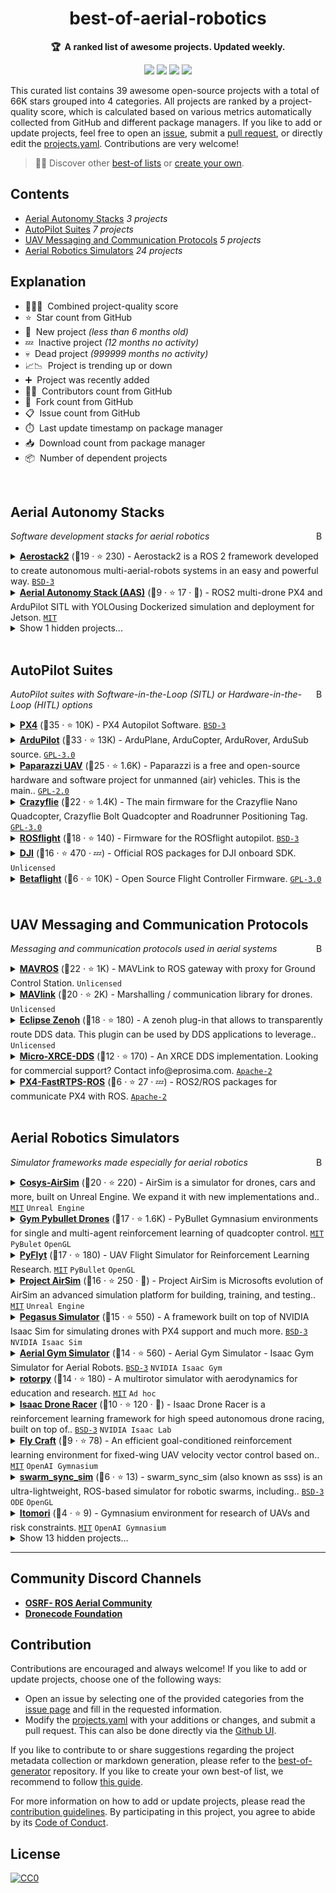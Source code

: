 <!-- markdownlint-disable -->
<h1 align="center">
    best-of-aerial-robotics
    <br>
</h1>

<p align="center">
    <strong>🏆&nbsp; A ranked list of awesome projects. Updated weekly.</strong>
</p>

<p align="center">
    <a href="https://best-of.org" title="Best-of Badge"><img src="http://bit.ly/3o3EHNN"></a>
    <a href="#Contents" title="Project Count"><img src="https://img.shields.io/badge/projects-39-blue.svg?color=5ac4bf"></a>
    <a href="#Contribution" title="Contributions are welcome"><img src="https://img.shields.io/badge/contributions-welcome-green.svg"></a>
    <a href="https://github.com/C-PANATORN/best-of-aerial-robotics/releases" title="Best-of Updates"><img src="https://img.shields.io/github/release-date/C-PANATORN/best-of-aerial-robotics?color=green&label=updated"></a>
</p>

This curated list contains 39 awesome open-source projects with a total of 66K stars grouped into 4 categories. All projects are ranked by a project-quality score, which is calculated based on various metrics automatically collected from GitHub and different package managers. If you like to add or update projects, feel free to open an [issue](https://github.com/C-PANATORN/best-of-aerial-robotics/issues/new/choose), submit a [pull request](https://github.com/C-PANATORN/best-of-aerial-robotics/pulls), or directly edit the [projects.yaml](https://github.com/C-PANATORN/best-of-aerial-robotics/edit/main/projects.yaml). Contributions are very welcome!

> 🧙‍♂️  Discover other [best-of lists](https://best-of.org) or [create your own](https://github.com/best-of-lists/best-of/blob/main/create-best-of-list.md).

## Contents

- [Aerial Autonomy Stacks](#aerial-autonomy-stacks) _3 projects_
- [AutoPilot Suites](#autopilot-suites) _7 projects_
- [UAV Messaging and Communication Protocols](#uav-messaging-and-communication-protocols) _5 projects_
- [Aerial Robotics Simulators](#aerial-robotics-simulators) _24 projects_

## Explanation
- 🥇🥈🥉&nbsp; Combined project-quality score
- ⭐️&nbsp; Star count from GitHub
- 🐣&nbsp; New project _(less than 6 months old)_
- 💤&nbsp; Inactive project _(12 months no activity)_
- 💀&nbsp; Dead project _(999999 months no activity)_
- 📈📉&nbsp; Project is trending up or down
- ➕&nbsp; Project was recently added
- 👨‍💻&nbsp; Contributors count from GitHub
- 🔀&nbsp; Fork count from GitHub
- 📋&nbsp; Issue count from GitHub
- ⏱️&nbsp; Last update timestamp on package manager
- 📥&nbsp; Download count from package manager
- 📦&nbsp; Number of dependent projects

<br>

## Aerial Autonomy Stacks

<a href="#contents"><img align="right" width="15" height="15" src="https://git.io/JtehR" alt="Back to top"></a>

_Software development stacks for aerial robotics_

<details><summary><b><a href="https://github.com/aerostack2/aerostack2">Aerostack2</a></b> (🥇19 ·  ⭐ 230) - Aerostack2 is a ROS 2 framework developed to create autonomous multi-aerial-robots systems in an easy and powerful way. <code><a href="http://bit.ly/3aKzpTv">BSD-3</a></code></summary>

- [GitHub](https://github.com/aerostack2/aerostack2) (👨‍💻 19 · 🔀 56 · 📋 310 - 18% open · ⏱️ 11.09.2025):

	```
	git clone https://github.com/aerostack2/aerostack2
	```
</details>
<details><summary><b><a href="https://github.com/JacopoPan/aerial-autonomy-stack">Aerial Autonomy Stack (AAS)</a></b> (🥉9 ·  ⭐ 17 · 🐣) - ROS2 multi-drone PX4 and ArduPilot SITL with YOLOusing Dockerized simulation and deployment for Jetson. <code><a href="http://bit.ly/34MBwT8">MIT</a></code></summary>

- [GitHub](https://github.com/JacopoPan/aerial-autonomy-stack) (👨‍💻 3 · 🔀 2 · ⏱️ 12.09.2025):

	```
	git clone https://github.com/JacopoPan/aerial-autonomy-stack
	```
</details>
<details><summary>Show 1 hidden projects...</summary>

- <b><a href="https://github.com/cvar-upm/aerostack">Aerostack(1)</a></b> (🥉13 ·  ⭐ 160 · 💤) - Software framework for aerial robotic systems. <code>Unlicensed</code>
</details>
<br>

## AutoPilot Suites

<a href="#contents"><img align="right" width="15" height="15" src="https://git.io/JtehR" alt="Back to top"></a>

_AutoPilot suites with Software-in-the-Loop (SITL) or Hardware-in-the-Loop (HITL) options_

<details><summary><b><a href="https://github.com/PX4/PX4-Autopilot">PX4</a></b> (🥇35 ·  ⭐ 10K) - PX4 Autopilot Software. <code><a href="http://bit.ly/3aKzpTv">BSD-3</a></code></summary>

- [GitHub](https://github.com/PX4/PX4-Autopilot) (👨‍💻 990 · 🔀 13K · 📥 180K · 📋 8.3K - 19% open · ⏱️ 12.09.2025):

	```
	git clone https://github.com/PX4/PX4-Autopilot
	```
</details>
<details><summary><b><a href="https://github.com/ArduPilot/ardupilot">ArduPilot</a></b> (🥈33 ·  ⭐ 13K) - ArduPlane, ArduCopter, ArduRover, ArduSub source. <code><a href="http://bit.ly/2M0xdwT">GPL-3.0</a></code></summary>

- [GitHub](https://github.com/ArduPilot/ardupilot) (👨‍💻 1.2K · 🔀 18K · 📋 7.4K - 21% open · ⏱️ 11.09.2025):

	```
	git clone https://github.com/ArduPilot/ardupilot
	```
</details>
<details><summary><b><a href="https://github.com/paparazzi/paparazzi">Paparazzi UAV</a></b> (🥈25 ·  ⭐ 1.6K) - Paparazzi is a free and open-source hardware and software project for unmanned (air) vehicles. This is the main.. <code><a href="http://bit.ly/2KucAZR">GPL-2.0</a></code></summary>

- [GitHub](https://github.com/paparazzi/paparazzi) (👨‍💻 170 · 🔀 930 · 📥 13K · 📋 820 - 7% open · ⏱️ 04.09.2025):

	```
	git clone https://github.com/paparazzi/paparazzi
	```
</details>
<details><summary><b><a href="https://github.com/bitcraze/crazyflie-firmware">Crazyflie</a></b> (🥉22 ·  ⭐ 1.4K) - The main firmware for the Crazyflie Nano Quadcopter, Crazyflie Bolt Quadcopter and Roadrunner Positioning Tag. <code><a href="http://bit.ly/2M0xdwT">GPL-3.0</a></code></summary>

- [GitHub](https://github.com/bitcraze/crazyflie-firmware) (👨‍💻 120 · 🔀 1K · 📥 15K · 📋 720 - 9% open · ⏱️ 08.09.2025):

	```
	git clone https://github.com/bitcraze/crazyflie-firmware
	```
</details>
<details><summary><b><a href="https://github.com/rosflight/rosflight_firmware">ROSflight</a></b> (🥉18 ·  ⭐ 140) - Firmware for the ROSflight autopilot. <code><a href="http://bit.ly/3aKzpTv">BSD-3</a></code></summary>

- [GitHub](https://github.com/rosflight/rosflight_firmware) (👨‍💻 23 · 🔀 47 · 📥 820 · 📋 230 - 8% open · ⏱️ 04.08.2025):

	```
	git clone https://github.com/rosflight/rosflight_firmware
	```
</details>
<details><summary><b><a href="https://github.com/dji-sdk/Onboard-SDK-ROS">DJI</a></b> (🥉16 ·  ⭐ 470 · 💤) - Official ROS packages for DJI onboard SDK. <code>Unlicensed</code></summary>

- [GitHub](https://github.com/dji-sdk/Onboard-SDK-ROS) (👨‍💻 28 · 🔀 290 · 📋 440 - 20% open · ⏱️ 03.03.2021):

	```
	git clone https://github.com/dji-sdk/Onboard-SDK-ROS
	```
</details>
<details><summary><b><a href="https://gitlab.com/djtms/betaflight">Betaflight</a></b> (🥉6 ·  ⭐ 10K) - Open Source Flight Controller Firmware. <code><a href="http://bit.ly/2M0xdwT">GPL-3.0</a></code></summary>

- _No project information available._</details>
<br>

## UAV Messaging and Communication Protocols

<a href="#contents"><img align="right" width="15" height="15" src="https://git.io/JtehR" alt="Back to top"></a>

_Messaging and communication protocols used in aerial systems_

<details><summary><b><a href="https://github.com/mavlink/mavros">MAVROS</a></b> (🥇22 ·  ⭐ 1K) - MAVLink to ROS gateway with proxy for Ground Control Station. <code>Unlicensed</code></summary>

- [GitHub](https://github.com/mavlink/mavros) (👨‍💻 180 · 🔀 980 · 📋 1.5K - 26% open · ⏱️ 10.09.2025):

	```
	git clone https://github.com/mavlink/mavros
	```
</details>
<details><summary><b><a href="https://github.com/mavlink/mavlink">MAVlink</a></b> (🥈20 ·  ⭐ 2K) - Marshalling / communication library for drones. <code>Unlicensed</code></summary>

- [GitHub](https://github.com/mavlink/mavlink) (👨‍💻 260 · 🔀 1.7K · 📋 650 - 12% open · ⏱️ 22.08.2025):

	```
	git clone https://github.com/mavlink/mavlink
	```
</details>
<details><summary><b><a href="https://github.com/eclipse-zenoh/zenoh-plugin-dds">Eclipse Zenoh</a></b> (🥉18 ·  ⭐ 180) - A zenoh plug-in that allows to transparently route DDS data. This plugin can be used by DDS applications to leverage.. <code>Unlicensed</code></summary>

- [GitHub](https://github.com/eclipse-zenoh/zenoh-plugin-dds) (👨‍💻 33 · 🔀 59 · 📥 6.7K · 📦 2 · 📋 92 - 14% open · ⏱️ 12.09.2025):

	```
	git clone https://github.com/eclipse-zenoh/zenoh-plugin-dds
	```
</details>
<details><summary><b><a href="https://github.com/eProsima/Micro-XRCE-DDS">Micro-XRCE-DDS</a></b> (🥉12 ·  ⭐ 170) - An XRCE DDS implementation. Looking for commercial support? Contact info@eprosima.com. <code><a href="http://bit.ly/3nYMfla">Apache-2</a></code></summary>

- [GitHub](https://github.com/eProsima/Micro-XRCE-DDS) (👨‍💻 15 · 🔀 16 · 📋 59 - 27% open · ⏱️ 18.03.2025):

	```
	git clone https://github.com/eProsima/Micro-XRCE-DDS
	```
</details>
<details><summary><b><a href="https://github.com/eProsima/px4_to_ros">PX4-FastRTPS-ROS</a></b> (🥉6 ·  ⭐ 27 · 💤) - ROS2/ROS packages for communicate PX4 with ROS. <code><a href="http://bit.ly/3nYMfla">Apache-2</a></code></summary>

- [GitHub](https://github.com/eProsima/px4_to_ros) (👨‍💻 2 · 🔀 1 · ⏱️ 09.06.2017):

	```
	git clone https://github.com/eProsima/px4_to_ros
	```
</details>
<br>

## Aerial Robotics Simulators

<a href="#contents"><img align="right" width="15" height="15" src="https://git.io/JtehR" alt="Back to top"></a>

_Simulator frameworks made especially for aerial robotics_

<details><summary><b><a href="https://cosys-lab.github.io/Cosys-AirSim/">Cosys-AirSim</a></b> (🥇20 ·  ⭐ 220) - AirSim is a simulator for drones, cars and more, built on Unreal Engine. We expand it with new implementations and.. <code><a href="http://bit.ly/34MBwT8">MIT</a></code> <code>Unreal Engine</code></summary>

- [GitHub](https://github.com/Cosys-Lab/Cosys-AirSim) (👨‍💻 260 · 🔀 78 · 📥 5.8K · 📋 77 - 49% open · ⏱️ 16.04.2025):

	```
	git clone https://github.com/Cosys-Lab/Cosys-AirSim
	```
</details>
<details><summary><b><a href="https://utiasdsl.github.io/gym-pybullet-drones/">Gym Pybullet Drones</a></b> (🥈17 ·  ⭐ 1.6K) - PyBullet Gymnasium environments for single and multi-agent reinforcement learning of quadcopter control. <code><a href="http://bit.ly/34MBwT8">MIT</a></code> <code>PyBulet</code> <code>OpenGL</code></summary>

- [GitHub](https://github.com/utiasDSL/gym-pybullet-drones) (👨‍💻 18 · 🔀 440 · 📋 220 - 49% open · ⏱️ 30.08.2025):

	```
	git clone https://github.com/utiasDSL/gym-pybullet-drones
	```
</details>
<details><summary><b><a href="https://github.com/jjshoots/PyFlyt">PyFlyt</a></b> (🥈17 ·  ⭐ 180) - UAV Flight Simulator for Reinforcement Learning Research. <code><a href="http://bit.ly/34MBwT8">MIT</a></code> <code>PyBullet</code> <code>OpenGL</code></summary>

- [GitHub](https://github.com/jjshoots/PyFlyt) (👨‍💻 11 · 🔀 33 · 📦 37 · 📋 57 - 22% open · ⏱️ 17.06.2025):

	```
	git clone https://github.com/jjshoots/PyFlyt
	```
- [PyPi](https://pypi.org/project/pyflyt) (📥 960 / month):
	```
	pip install pyflyt
	```
</details>
<details><summary><b><a href="https://github.com/iamaisim/ProjectAirSim">Project AirSim</a></b> (🥈16 ·  ⭐ 250 · 🐣) - Project AirSim is Microsofts evolution of AirSim an advanced simulation platform for building, training, and testing.. <code><a href="http://bit.ly/34MBwT8">MIT</a></code> <code>Unreal Engine</code></summary>

- [GitHub](https://github.com/iamaisim/ProjectAirSim) (👨‍💻 9 · 🔀 25 · 📥 340 · 📋 19 - 78% open · ⏱️ 08.09.2025):

	```
	git clone https://github.com/iamaisim/ProjectAirSim
	```
</details>
<details><summary><b><a href="https://pegasussimulator.github.io/PegasusSimulator/">Pegasus Simulator</a></b> (🥈15 ·  ⭐ 550) - A framework built on top of NVIDIA Isaac Sim for simulating drones with PX4 support and much more. <code><a href="http://bit.ly/3aKzpTv">BSD-3</a></code> <code>NVIDIA Isaac Sim</code></summary>

- [GitHub](https://github.com/PegasusSimulator/PegasusSimulator) (👨‍💻 4 · 🔀 100 · 📋 52 - 36% open · ⏱️ 20.07.2025):

	```
	git clone https://github.com/PegasusSimulator/PegasusSimulator
	```
</details>
<details><summary><b><a href="https://ntnu-arl.github.io/aerial_gym_simulator/">Aerial Gym Simulator</a></b> (🥈14 ·  ⭐ 560) - Aerial Gym Simulator - Isaac Gym Simulator for Aerial Robots. <code><a href="http://bit.ly/3aKzpTv">BSD-3</a></code> <code>NVIDIA Isaac Gym</code></summary>

- [GitHub](https://github.com/ntnu-arl/aerial_gym_simulator) (👨‍💻 4 · 🔀 87 · 📋 42 - 26% open · ⏱️ 07.07.2025):

	```
	git clone https://github.com/ntnu-arl/aerial_gym_simulator
	```
</details>
<details><summary><b><a href="https://github.com/spencerfolk/rotorpy">rotorpy</a></b> (🥈14 ·  ⭐ 180) - A multirotor simulator with aerodynamics for education and research. <code><a href="http://bit.ly/34MBwT8">MIT</a></code> <code>Ad hoc</code></summary>

- [GitHub](https://github.com/spencerfolk/rotorpy) (👨‍💻 5 · 🔀 41 · 📥 11 · 📋 17 - 5% open · ⏱️ 18.08.2025):

	```
	git clone https://github.com/spencerfolk/rotorpy
	```
</details>
<details><summary><b><a href="https://github.com/kousheekc/isaac_drone_racer">Isaac Drone Racer</a></b> (🥉10 ·  ⭐ 120 · 🐣) - Isaac Drone Racer is a reinforcement learning framework for high speed autonomous drone racing, built on top of.. <code><a href="http://bit.ly/3aKzpTv">BSD-3</a></code> <code>NVIDIA Isaac Lab</code></summary>

- [GitHub](https://github.com/kousheekc/isaac_drone_racer) (🔀 22 · 📋 5 - 20% open · ⏱️ 20.06.2025):

	```
	git clone https://github.com/kousheekc/isaac_drone_racer
	```
</details>
<details><summary><b><a href="https://github.com/GongXudong/fly-craft">Fly Craft</a></b> (🥉9 ·  ⭐ 78) - An efficient goal-conditioned reinforcement learning environment for fixed-wing UAV velocity vector control based on.. <code><a href="http://bit.ly/34MBwT8">MIT</a></code> <code>OpenAI Gymnasium</code></summary>

- [GitHub](https://github.com/GongXudong/fly-craft) (📦 4 · ⏱️ 02.07.2025):

	```
	git clone https://github.com/GongXudong/fly-craft
	```
- [PyPi](https://pypi.org/project/flycraft) (📥 120 / month):
	```
	pip install flycraft
	```
</details>
<details><summary><b><a href="https://github.com/shupx/swarm_sync_sim">swarm_sync_sim</a></b> (🥉6 ·  ⭐ 13) - swarm_sync_sim (also known as sss) is an ultra-lightweight, ROS-based simulator for robotic swarms, including.. <code><a href="http://bit.ly/3aKzpTv">BSD-3</a></code> <code>ODE</code> <code>OpenGL</code></summary>

- [GitHub](https://github.com/shupx/swarm_sync_sim) (👨‍💻 6 · 🔀 1 · ⏱️ 18.03.2025):

	```
	git clone https://github.com/shupx/swarm_sync_sim
	```
</details>
<details><summary><b><a href="https://github.com/gustavo-moura/itomori">Itomori</a></b> (🥉4 ·  ⭐ 9) - Gymnasium environment for research of UAVs and risk constraints. <code><a href="http://bit.ly/34MBwT8">MIT</a></code> <code>OpenAI Gymnasium</code></summary>

- [GitHub](https://github.com/gustavo-moura/itomori) (⏱️ 29.10.2024):

	```
	git clone https://github.com/gustavo-moura/itomori
	```
</details>
<details><summary>Show 13 hidden projects...</summary>

- <b><a href="https://github.com/microsoft/AirSim">airsim</a></b> (🥇32 ·  ⭐ 17K) - Open source simulator for autonomous vehicles built on Unreal Engine / Unity, from Microsoft AI & Research. <code><a href="http://bit.ly/34MBwT8">MIT</a></code> <code>NVIDIA PhysX</code> <code>Unreal Engine</code> <code>Unity</code>
- <b><a href="https://github.com/ethz-asl/rotors_simulator">RotorS</a></b> (🥇18 ·  ⭐ 1.4K · 💤) - RotorS is a UAV gazebo simulator. <code><a href="http://bit.ly/34MBwT8">MIT</a></code> <code>Gazebo</code>
- <b><a href="https://uzh-rpg.github.io/flightmare/">Flightmare</a></b> (🥈17 ·  ⭐ 1.2K · 💤) - An Open Flexible Quadrotor Simulator. <code><a href="http://bit.ly/34MBwT8">MIT</a></code> <code>Gazebo</code> <code>Ad hoc</code> <code>OpenAI Gym</code> <code>Unity</code>
- <b><a href="https://flightgoggles.mit.edu/">FlightGoggles</a></b> (🥈15 ·  ⭐ 430 · 💤) - A framework for photorealistic hardware-in-the-loop agile flight simulation using Unity3D and ROS. Developed by MIT.. <code><a href="http://bit.ly/34MBwT8">MIT</a></code> <code>Ad hoc</code> <code>Unity</code>
- <b><a href="http://wfk.io/neuroflight/">Gymfc</a></b> (🥈14 ·  ⭐ 430 · 💤) - A universal flight control tuning framework. <code><a href="http://bit.ly/34MBwT8">MIT</a></code>
- <b><a href="https://github.com/PX4/jMAVSim">jMAVSim</a></b> (🥈14 ·  ⭐ 96 · 💤) - Simple multirotor simulator with MAVLink protocol support. <code><a href="http://bit.ly/3aKzpTv">BSD-3</a></code> <code>Java3D</code>
- <b><a href="https://github.com/gsilano/CrazyS">CrazyS</a></b> (🥉13 ·  ⭐ 170 · 💤) - CrazyS is an extension of the ROS package RotorS, aimed to modeling, developing and integrating the Crazyflie 2.0. <code><a href="http://bit.ly/3nYMfla">Apache-2</a></code> <code>Gazebo</code>
- <b><a href="https://www.flightgear.org/">Flightgear</a></b> (🥉8 ·  ⭐ 56 · 💤) - FlightGear open-source flight simulator [flightgear.org](https://www.flightgear.org). <code><a href="https://tldrlegal.com/search?q=gnu-gpl2">gnu-gpl2</a></code>
- <b><a href="https://github.com/arplaboratory/RotorTM">RotorTM</a></b> (🥉6 ·  ⭐ 71 · 💤) -  <code><a href="http://bit.ly/2M0xdwT">GPL-3.0</a></code> <code>Ad hoc</code> <code>OpenGL</code>
- <b><a href="https://www.mathworks.com/products/uav.html">Matlab UAV Toolbox</a></b> (🥉1) -  <code><a href="https://tldrlegal.com/search?q=MathWorks%20Software%20License%20Agreement">MathWorks Software License Agreement</a></code> <code>MATLAB</code> <code>Unreal Engine</code>
- <b><a href="https://www.realflight.com/">Realflight</a></b> (🥉1) -  <code><a href="https://tldrlegal.com/search?q=proprietary%20software%20license">proprietary software license</a></code>
- <b><a href="https://www.x-plane.com/">X-plane</a></b> (🥉1) -  <code><a href="https://tldrlegal.com/search?q=proprietary%20license">proprietary license</a></code>
- <b><a href="https://spleenlab.com/">Spleenlab simulator</a></b> (🥉1) -  <code><a href="https://tldrlegal.com/search?q=proprietary">proprietary</a></code>
</details>

---

## Community Discord Channels

- [**OSRF- ROS Aerial Community**](https://discord.com/invite/open-robotics-1077825543698927656)
- [**Dronecode Foundation**](https://discord.com/invite/Dronecode)

## Contribution

Contributions are encouraged and always welcome! If you like to add or update projects, choose one of the following ways:

- Open an issue by selecting one of the provided categories from the [issue page](https://github.com/C-PANATORN/best-of-aerial-robotics/issues/new/choose) and fill in the requested information.
- Modify the [projects.yaml](https://github.com/C-PANATORN/best-of-aerial-robotics/blob/main/projects.yaml) with your additions or changes, and submit a pull request. This can also be done directly via the [Github UI](https://github.com/C-PANATORN/best-of-aerial-robotics/edit/main/projects.yaml).

If you like to contribute to or share suggestions regarding the project metadata collection or markdown generation, please refer to the [best-of-generator](https://github.com/best-of-lists/best-of-generator) repository. If you like to create your own best-of list, we recommend to follow [this guide](https://github.com/best-of-lists/best-of/blob/main/create-best-of-list.md).

For more information on how to add or update projects, please read the [contribution guidelines](https://github.com/C-PANATORN/best-of-aerial-robotics/blob/main/CONTRIBUTING.md). By participating in this project, you agree to abide by its [Code of Conduct](https://github.com/C-PANATORN/best-of-aerial-robotics/blob/main/.github/CODE_OF_CONDUCT.md).

## License

[![CC0](https://mirrors.creativecommons.org/presskit/buttons/88x31/svg/by-sa.svg)](https://creativecommons.org/licenses/by-sa/4.0/)

